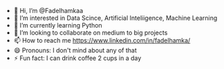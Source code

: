 - 👋 Hi, I’m @Fadelhamkaa
- 👀 I’m interested in Data Scince, Artificial Inteliigence, Machine Learning
- 🌱 I’m currently learning Python
- 💞️ I’m looking to collaborate on medium to big projects
- 📫 How to reach me https://www.linkedin.com/in/fadelhamka/
- 😄 Pronouns: I don't mind about any of that
- ⚡ Fun fact: I can drink coffee 2 cups in a day

<!---
Fadelhamkaa/Fadelhamkaa is a ✨ special ✨ repository because its `README.md` (this file) appears on your GitHub profile.
You can click the Preview link to take a look at your changes.
--->
